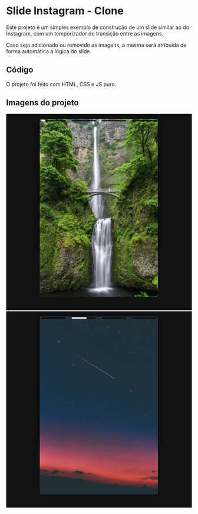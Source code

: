 # Slide Instagram - Clone

Este projeto é um simples exemplo de construção de um slide similar ao do Instagram, com um temporizador de transição entre as imagens.

Caso seja adicionado ou removido as imagens, a mesma será atribuída de forma automática a lógica do slide.

## Código

O projeto foi feito com HTML, CSS e JS puro.

## Imagens do projeto

![](/dist/images/display-01.PNG)
![](/dist/images/display-02.PNG)

